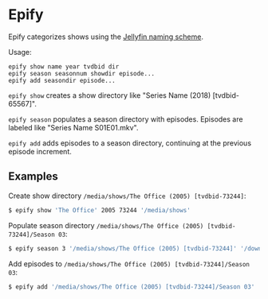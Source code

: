 # Epify

Epify categorizes shows using the
[Jellyfin naming scheme](https://jellyfin.org/docs/general/server/media/shows/).

Usage:

    epify show name year tvdbid dir
    epify season seasonnum showdir episode...
    epify add seasondir episode...


`epify show` creates a show directory like "Series Name (2018) [tvdbid-65567]".

`epify season` populates a season directory with episodes. Episodes are labeled
like "Series Name S01E01.mkv".

`epify add` adds episodes to a season directory, continuing at the previous
episode increment.

## Examples

Create show directory `/media/shows/The Office (2005) [tvdbid-73244]`:

```sh
$ epify show 'The Office' 2005 73244 '/media/shows'
```

Populate season directory
`/media/shows/The Office (2005) [tvdbid-73244]/Season 03`:

```sh
$ epify season 3 '/media/shows/The Office (2005) [tvdbid-73244]' '/downloads/the_office_s3_part_1' '/downloads/the_office_s3_ep13.mkv'
```

Add episodes to `/media/shows/The Office (2005) [tvdbid-73244]/Season 03`:

```sh
$ epify add '/media/shows/The Office (2005) [tvdbid-73244]/Season 03' '/downloads/the_office_s3_ep23.mkv' '/downloads/the_office_s3_p2'
```
